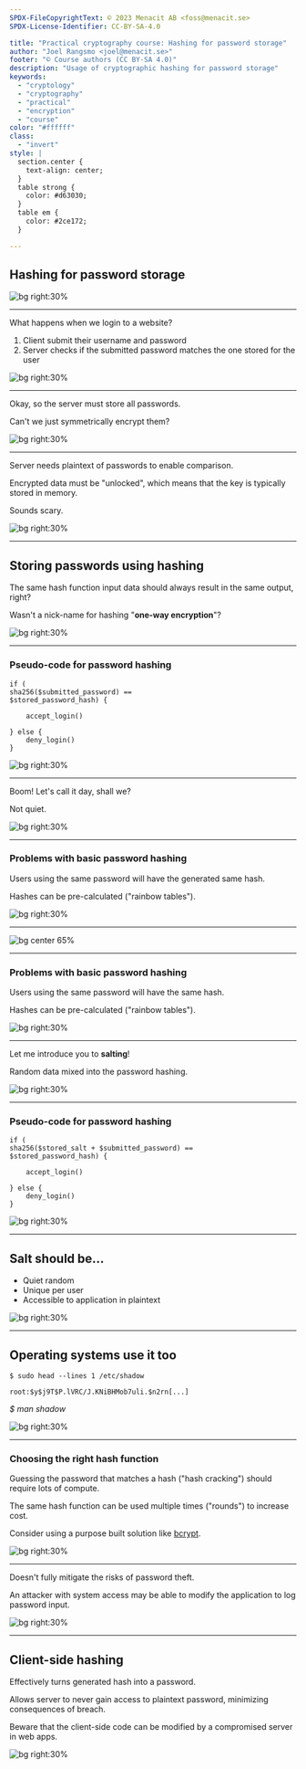 ```yaml
---
SPDX-FileCopyrightText: © 2023 Menacit AB <foss@menacit.se>
SPDX-License-Identifier: CC-BY-SA-4.0

title: "Practical cryptography course: Hashing for password storage"
author: "Joel Rangsmo <joel@menacit.se>"
footer: "© Course authors (CC BY-SA 4.0)"
description: "Usage of cryptographic hashing for password storage"
keywords:
  - "cryptology"
  - "cryptography"
  - "practical"
  - "encryption"
  - "course"
color: "#ffffff"
class:
  - "invert"
style: |
  section.center {
    text-align: center;
  }
  table strong {
    color: #d63030;
  }
  table em {
    color: #2ce172;
  }

---
```

<!-- _footer: "%ATTRIBUTION_PREFIX% Lord Jaraxxus (CC BY-SA 4.0)" -->
## Hashing for password storage

![bg right:30%](images/13-neon_sign.jpg)

---
<!-- _footer: "%ATTRIBUTION_PREFIX% Lord Jaraxxus (CC BY-SA 4.0)" -->
What happens when we login to a website?  
  
1. Client submit their username and password
2. Server checks if the submitted password matches the one stored for the user

![bg right:30%](images/13-neon_sign.jpg)

---
<!-- _footer: "%ATTRIBUTION_PREFIX% Lord Jaraxxus (CC BY-SA 4.0)" -->
Okay, so the server must store all passwords.  
  
Can't we just symmetrically encrypt them?

![bg right:30%](images/13-neon_sign.jpg)

---
<!-- _footer: "%ATTRIBUTION_PREFIX% Lord Jaraxxus (CC BY-SA 4.0)" -->
Server needs plaintext of passwords to enable comparison.  
  
Encrypted data must be "unlocked", which means that the key is typically stored in memory.  
  
Sounds scary.

![bg right:30%](images/13-neon_sign.jpg)

---
<!-- _footer: "%ATTRIBUTION_PREFIX% Lord Jaraxxus (CC BY-SA 4.0)" -->
## Storing passwords using hashing
The same hash function input data should always result in the same output, right?  
  
Wasn't a nick-name for hashing
"**one-way encryption**"?

![bg right:30%](images/13-neon_sign.jpg)

---
<!-- _footer: "%ATTRIBUTION_PREFIX% Lord Jaraxxus (CC BY-SA 4.0)" -->
### Pseudo-code for password hashing
```
if (
sha256($submitted_password) ==
$stored_password_hash) {

	accept_login()

} else {
	deny_login()
}
```

![bg right:30%](images/13-neon_sign.jpg)

---
<!-- _footer: "%ATTRIBUTION_PREFIX% Lord Jaraxxus (CC BY-SA 4.0)" -->
Boom! Let's call it day, shall we?  
  
Not quiet.

![bg right:30%](images/13-neon_sign.jpg)

---
<!-- _footer: "%ATTRIBUTION_PREFIX% Lord Jaraxxus (CC BY-SA 4.0)" -->
### Problems with basic password hashing
Users using the same password will have the generated same hash.  
  
Hashes can be pre-calculated ("rainbow tables").

![bg right:30%](images/13-neon_sign.jpg)

---
![bg center 65%](images/13-hash_search.png)

---
<!-- _footer: "%ATTRIBUTION_PREFIX% Lord Jaraxxus (CC BY-SA 4.0)" -->
### Problems with basic password hashing
Users using the same password will have the same hash.  
  
Hashes can be pre-calculated ("rainbow tables").

![bg right:30%](images/13-neon_sign.jpg)

---
<!-- _footer: "%ATTRIBUTION_PREFIX% Lord Jaraxxus (CC BY-SA 4.0)" -->
Let me introduce you to **salting**!  
  
Random data mixed into the password hashing.

![bg right:30%](images/13-neon_sign.jpg)

---
<!-- _footer: "%ATTRIBUTION_PREFIX% Lord Jaraxxus (CC BY-SA 4.0)" -->
### Pseudo-code for password hashing
```
if (
sha256($stored_salt + $submitted_password) ==
$stored_password_hash) {

	accept_login()

} else {
	deny_login()
}
```

![bg right:30%](images/13-neon_sign.jpg)

---
<!-- _footer: "%ATTRIBUTION_PREFIX% Lord Jaraxxus (CC BY-SA 4.0)" -->
## Salt should be...
- Quiet random
- Unique per user
- Accessible to application in plaintext

![bg right:30%](images/13-neon_sign.jpg)

---
<!-- _footer: "%ATTRIBUTION_PREFIX% Lord Jaraxxus (CC BY-SA 4.0)" -->
## Operating systems use it too
```
$ sudo head --lines 1 /etc/shadow

root:$y$j9T$P.lVRC/J.KNiBHMob7uli.$n2rn[...]
```

_$ man shadow_

![bg right:30%](images/13-neon_sign.jpg)

---
<!-- _footer: "%ATTRIBUTION_PREFIX% Lord Jaraxxus (CC BY-SA 4.0)" -->
### Choosing the right hash function
Guessing the password that matches a hash ("hash cracking") should require lots of compute.  
  
The same hash function can be used multiple times ("rounds") to increase cost.  
  
Consider using a purpose built solution like [bcrypt](https://en.wikipedia.org/wiki/Bcrypt).

![bg right:30%](images/13-neon_sign.jpg)

---
<!-- _footer: "%ATTRIBUTION_PREFIX% Lord Jaraxxus (CC BY-SA 4.0)" -->
Doesn't fully mitigate the risks of password theft.  
  
An attacker with system access may be able to modify the application to log password input.

![bg right:30%](images/13-neon_sign.jpg)

---
<!-- _footer: "%ATTRIBUTION_PREFIX% Lord Jaraxxus (CC BY-SA 4.0)" -->
## Client-side hashing
Effectively turns generated hash into a password.
  
Allows server to never gain access to plaintext password, minimizing consequences of breach.  
  
Beware that the client-side code can be modified by a compromised server in web apps.

![bg right:30%](images/13-neon_sign.jpg)
